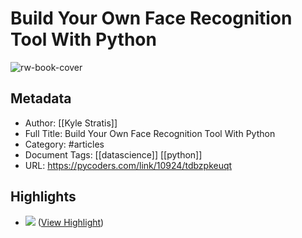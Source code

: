 # Build Your Own Face Recognition Tool With Python

![rw-book-cover](https://files.realpython.com/media/Face-Recognition-with-Python_Watermarked.b2d3b4911af3.jpg)

## Metadata
- Author: [[Kyle Stratis]]
- Full Title: Build Your Own Face Recognition Tool With Python
- Category: #articles
- Document Tags: [[datascience]] [[python]] 
- URL: https://pycoders.com/link/10924/tdbzpkeuqt

## Highlights
- ![](https://realpython.com/cdn-cgi/image/width=1920,format=auto/https:/files.realpython.com/media/Face-Recognition-with-Python_Watermarked.b2d3b4911af3.jpg) ([View Highlight](https://read.readwise.io/read/01h29cktg9wed55qr814xh7a78))
